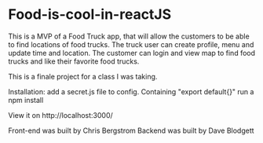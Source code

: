 # Food-is-cool-in-reactJS

This is a MVP of a Food Truck app, that will allow the customers to be able to find locations of food trucks.
The truck user can create profile, menu and update time and location.
The customer can login and view map to find food trucks and like their favorite food trucks.


This is a finale project for a class I was taking.

Installation:
  add a secret.js file to config. Containing "export default{}"
  run a npm install

View it on http://localhost:3000/

Front-end was built by Chris Bergstrom
Backend was built by Dave Blodgett
